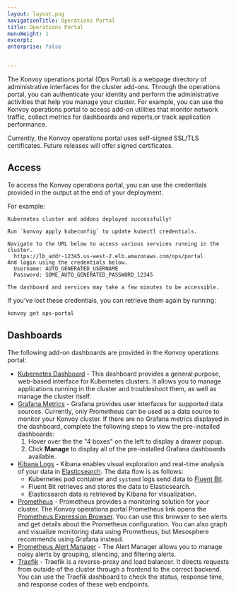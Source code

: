 ```yaml
---
layout: layout.pug
navigationTitle: Operations Portal
title: Operations Portal
menuWeight: 1
excerpt: 
enterprise: false


---
```


The Konvoy operations portal (Ops Portal) is a webpage directory of administrative interfaces for the cluster add-ons.
Through the operations portal, you can authenticate your identity and perform the administrative activities that help you manage your cluster.
For example, you can use the Konvoy operations portal to access add-on utilities that monitor network traffic, collect metrics for dashboards and reports,or track application performance.

Currently, the Konvoy operations portal uses self-signed SSL/TLS certificates. Future releases will offer signed certificates.

## Access

To access the Konvoy operations portal, you can use the credentials provided in the output at the end of your deployment.

For example:

```
Kubernetes cluster and addons deployed successfully!

Run `konvoy apply kubeconfig` to update kubectl credentials.

Navigate to the URL below to access various services running in the cluster.
  https://lb_addr-12345.us-west-2.elb.amazonaws.com/ops/portal
And login using the credentials below.
  Username: AUTO_GENERATED_USERNAME
  Password: SOME_AUTO_GENERATED_PASSWORD_12345

The dashboard and services may take a few minutes to be accessible.
```

If you've lost these credentials, you can retrieve them again by running:

```bash
konvoy get ops-portal
```

## Dashboards

The following add-on dashboards are provided in the Konvoy operations portal:

- [Kubernetes Dashboard][kubernetes_dashboard] - This dashboard provides a general purpose, web-based interface for Kubernetes clusters. It allows you to manage applications running in the cluster and troubleshoot them, as well as manage the cluster itself.
- [Grafana Metrics][grafana] - Grafana provides user interfaces for supported data sources. Currently, only Prometheus can be used as a data source to monitor your Konvoy cluster.
  If there are no Grafana metrics displayed in the dashboard, complete the following steps to view the pre-installed dashboards:
  1. Hover over the the "4 boxes" on the left to display a drawer popup.
  2. Click **Manage** to display all of the pre-installed Grafana dashboards available.
- [Kibana Logs][kibana] - Kibana enables visual exploration and real-time analysis of your data in [Elasticsearch][es]. The data flow is as follows:
  - Kubernetes pod container and `systemd` logs send data to [Fluent Bit][fluentbit].
  - Fluent Bit retrieves and stores the data to Elasticsearch.
  - Elasticsearch data is retrieved by Kibana for visualization.
- [Prometheus][prometheus_graph] - Prometheus provides a monitoring solution for your cluster. The Konvoy operations portal Prometheus link opens
  the [Prometheus Expression Browser][prometheus_graph]. You can use this browser to see alerts and get details about the Prometheus configuration. You can also graph and visualize monitoring data using Prometheus, but Mesosphere recommends using Grafana instead.
- [Prometheus Alert Manager][prometheus_alert_manager] - The Alert Manager allows you to
  manage noisy alerts by grouping, silencing, and filtering alerts.
- [Traefik][traefik] - Traefik is a reverse-proxy and load balancer. It directs requests from outside of the cluster through a frontend to the correct backend. You can use the Traefik dashboard to check the status, response time, and response codes of these web endpoints.

[kubectl]: ./kubectl_basics.md
[kubernetes_dashboard]: https://kubernetes.io/docs/tasks/access-application-cluster/web-ui-dashboard/
[grafana]: https://grafana.com
[kibana]: https://www.elastic.co/products/kibana
[es]: https://en.wikipedia.org/wiki/Elasticsearch
[fluentbit]: https://fluentbit.io
[prometheus]: https://prometheus.io/
[prometheus_graph]: https://prometheus.io/docs/visualization/browser/
[prometheus_alert_manager]: https://prometheus.io/docs/alerting/alertmanager/
[traefik]: https://traefik.io/
